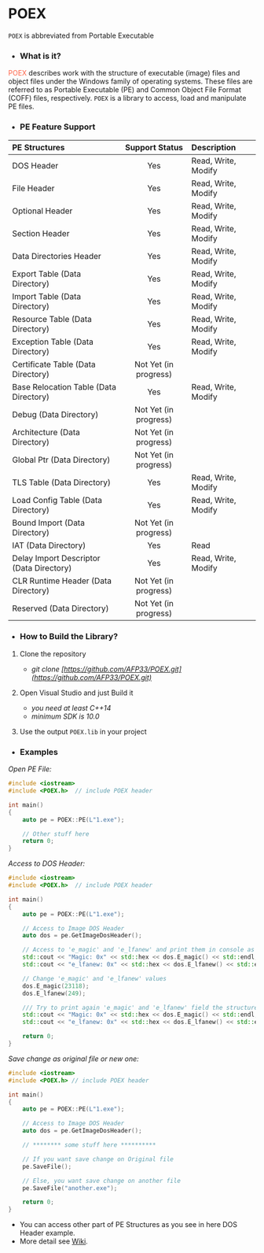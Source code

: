 # **POEX**
`POEX` is abbreviated from Portable Executable

- ### What is it?

<span style="color:rgba(255, 99, 71, 1)">POEX</span> describes work with the structure of executable (image) files and object files under the Windows family of operating systems. These files are referred to as Portable Executable (PE) and Common Object File Format (COFF) files, respectively.
`POEX` is a library to access, load and manipulate PE files.

- ### PE Feature Support

| PE Structures | Support Status | Description |
| :---         |     :---:      |  :---        |
| DOS Header   | Yes           |  Read, Write, Modify |
| File Header   | Yes            |  Read, Write, Modify |
| Optional Header   | Yes            |  Read, Write, Modify |
| Section Header   | Yes            |  Read, Write, Modify |
| Data Directories Header   | Yes            |  Read, Write, Modify |
| Export Table (Data Directory)   | Yes           | Read, Write, Modify |
| Import Table (Data Directory)   | Yes           | Read, Write, Modify  |
| Resource Table (Data Directory)   | Yes          | Read, Write, Modify  |
| Exception Table (Data Directory)   | Yes          | Read, Write, Modify  |
| Certificate Table (Data Directory)   | Not Yet (in progress)           |   |
| Base Relocation Table (Data Directory)   | Yes           | Read, Write, Modify |
| Debug (Data Directory)   | Not Yet (in progress)           |   |
| Architecture (Data Directory)   | Not Yet (in progress)           |   |
| Global Ptr (Data Directory)   | Not Yet (in progress)           |   |
| TLS Table (Data Directory)   | Yes          | Read, Write, Modify |
| Load Config Table (Data Directory)   | Yes          | Read, Write, Modify |
| Bound Import (Data Directory)   | Not Yet (in progress)          |   |
| IAT (Data Directory)   | Yes          |  Read  |
| Delay Import Descriptor (Data Directory)   | Yes          | Read, Write, Modify |
| CLR Runtime Header (Data Directory)   | Not Yet (in progress)          |   |
| Reserved (Data Directory)   | Not Yet (in progress)          |   |


- ### How to Build the Library?


1. Clone the repository

   - *git clone [https://github.com/AFP33/POEX.git](https://github.com/AFP33/POEX.git)*

2. Open Visual Studio and just Build it

   - *you need at least C++14*
   - *minimum SDK is 10.0*

 3. Use the output `POEX.lib` in your project


- ### Examples

*Open PE File:*
```C++
#include <iostream>
#include <POEX.h>  // include POEX header

int main()
{
    auto pe = POEX::PE(L"1.exe");

    // Other stuff here
    return 0;
}
```

*Access to DOS Header:*
```C++
#include <iostream>
#include <POEX.h>  // include POEX header

int main()
{
    auto pe = POEX::PE(L"1.exe");

    // Access to Image DOS Header
    auto dos = pe.GetImageDosHeader();

    // Access to 'e_magic' and 'e_lfanew' and print them in console as hex;
    std::cout << "Magic: 0x" << std::hex << dos.E_magic() << std::endl;
    std::cout << "e_lfanew: 0x" << std::hex << dos.E_lfanew() << std::endl << std::endl;

    // Change 'e_magic' and 'e_lfanew' values
    dos.E_magic(23118);
    dos.E_lfanew(249);

    /// Try to print again 'e_magic' and 'e_lfanew' field the structure
    std::cout << "Magic: 0x" << std::hex << dos.E_magic() << std::endl;
    std::cout << "e_lfanew: 0x" << std::hex << dos.E_lfanew() << std::endl;

    return 0;
}
```

*Save change as original file or new one:*
```C++
#include <iostream>
#include <POEX.h> // include POEX header

int main()
{
    auto pe = POEX::PE(L"1.exe");

    // Access to Image DOS Header
    auto dos = pe.GetImageDosHeader();

    // ******** some stuff here **********

    // If you want save change on Original file
    pe.SaveFile();

    // Else, you want save change on another file
    pe.SaveFile("another.exe");

    return 0;
}
```

* You can access other part of PE Structures as you see in here DOS Header example.
* More detail see [Wiki](https://github.com/AFP33/POEX/wiki).
